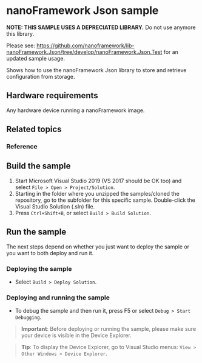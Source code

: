 # nanoFramework Json sample

**NOTE: THIS SAMPLE USES A DEPRECIATED LIBRARY.** Do not use anymore this library.

Please see: https://github.com/nanoframework/lib-nanoFramework.Json/tree/develop/nanoFramework.Json.Test for an updated sample usage.

Shows how to use the nanoFramework Json library to store and retrieve configuration from storage.

## Hardware requirements

Any hardware device running a nanoFramework image.

## Related topics

### Reference

## Build the sample

1. Start Microsoft Visual Studio 2019 (VS 2017 should be OK too) and select `File > Open > Project/Solution`.
1. Starting in the folder where you unzipped the samples/cloned the repository, go to the subfolder for this specific sample. Double-click the Visual Studio Solution (.sln) file.
1. Press `Ctrl+Shift+B`, or select `Build > Build Solution`.

## Run the sample

The next steps depend on whether you just want to deploy the sample or you want to both deploy and run it.

### Deploying the sample

- Select `Build > Deploy Solution`.

### Deploying and running the sample

- To debug the sample and then run it, press F5 or select `Debug > Start Debugging`.

> **Important**: Before deploying or running the sample, please make sure your device is visible in the Device Explorer.

> **Tip**: To display the Device Explorer, go to Visual Studio menus: `View > Other Windows > Device Explorer`.
